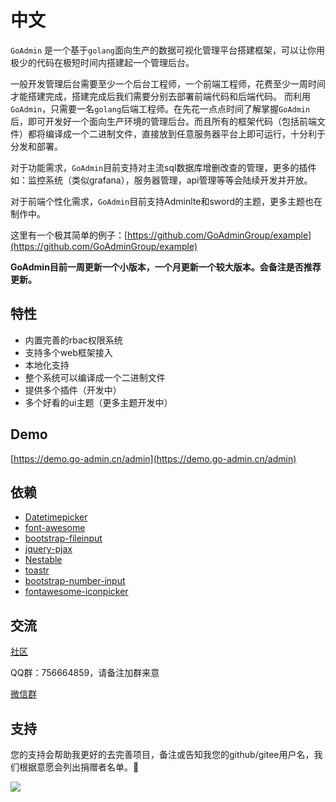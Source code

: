 # 中文

`GoAdmin` 是一个基于`golang`面向生产的数据可视化管理平台搭建框架，可以让你用极少的代码在极短时间内搭建起一个管理后台。

一般开发管理后台需要至少一个后台工程师，一个前端工程师，花费至少一周时间才能搭建完成，搭建完成后我们需要分别去部署前端代码和后端代码。 而利用`GoAdmin`，只需要一名`golang`后端工程师。在先花一点点时间了解掌握`GoAdmin`后，即可开发好一个面向生产环境的管理后台。而且所有的框架代码（包括前端文件）都将编译成一个二进制文件，直接放到任意服务器平台上即可运行，十分利于分发和部署。

对于功能需求，`GoAdmin`目前支持对主流sql数据库增删改查的管理，更多的插件如：监控系统（类似grafana），服务器管理，api管理等等会陆续开发并开放。

对于前端个性化需求，`GoAdmin`目前支持Adminlte和sword的主题，更多主题也在制作中。

这里有一个极其简单的例子：[https://github.com/GoAdminGroup/example](https://github.com/GoAdminGroup/example)

**GoAdmin目前一周更新一个小版本，一个月更新一个较大版本。会备注是否推荐更新。**

## 特性

* 内置完善的rbac权限系统
* 支持多个web框架接入
* 本地化支持
* 整个系统可以编译成一个二进制文件
* 提供多个插件（开发中）
* 多个好看的ui主题（更多主题开发中）

## Demo

[https://demo.go-admin.cn/admin](https://demo.go-admin.cn/admin)

## 依赖

* [Datetimepicker](http://eonasdan.github.io/bootstrap-datetimepicker/)
* [font-awesome](http://fontawesome.io/)
* [bootstrap-fileinput](https://github.com/kartik-v/bootstrap-fileinput)
* [jquery-pjax](https://github.com/defunkt/jquery-pjax)
* [Nestable](http://dbushell.github.io/Nestable/)
* [toastr](http://codeseven.github.io/toastr/)
* [bootstrap-number-input](https://github.com/wpic/bootstrap-number-input)
* [fontawesome-iconpicker](https://github.com/itsjavi/fontawesome-iconpicker)

## 交流

[社区](http://forum.go-admin.cn)

QQ群：756664859，请备注加群来意

[微信群](http://quick.go-admin.cn/resource/wechat_qrcode.jpg)

## 支持

您的支持会帮助我更好的去完善项目，备注或告知我您的github/gitee用户名，我们根据意愿会列出捐赠者名单。🙏

![](http://quick.go-admin.cn/official/assets/imgs/shoukuan.jpg)

